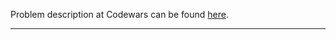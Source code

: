 Problem description at Codewars can be found
[here](https://www.codewars.com/kata/57158fb92ad763bb180004e7/train/python).

-------------


